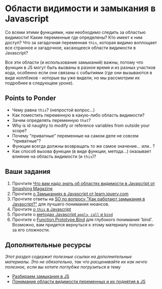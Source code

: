 # Области видимости и замыкания в Javascript

Со всеми этими функциями, нам необходимо следить за областью видимости! Какие переменные где определены? Кто имеет к ним доступ? Что за загадочная переменная `this`, которая видимо воплощает все странное и загадочное, касающееся области видимости в Javascript?

Все эти области (и использование замыканий) важны, потому что функции в JS могут быть вызваны в разное время и из разных участков кода, особенно если они связаны с событиями (где они вызываются в виде коллбэков - которые вы уже видели, но мы рассмотрим их подробнее в следующем уроке).

## Points to Ponder

* Чему равна `this`? (непростой вопрос...)
* Как поместить переменную в какую-либо область видимости?
* Зачем определять переменную `that`?
* Why is id naughty to modify or reference variables from outside your scope?
* Почему "приватные" переменные на самом деле не совсем "приватные"?
* Функции всегда должны возвращать то же самое значение... или.. ?
* Как способ вызова функции (в виде функции, метода...) оказывает влияние на область видимости (и `this`)?

## Ваши задания

1. Прочтите [Что вам надо знать об областях видимости в Javascript от Smashing Magazine](http://coding.smashingmagazine.com/2009/08/01/what-you-need-to-know-about-javascript-scope/)
2. Прочтите [о Замыканиях в Javascript от learn.jquery.com](http://learn.jquery.com/javascript-101/closures/)
2. Прочтите ответы на [SO по вопросу "Как работают замыкания в Javascript?"](http://stackoverflow.com/questions/111102/how-do-javascript-closures-work) для лучшего понимания нюансов.
3. Прочтите [о `this` в Javascript](http://javascriptissexy.com/understand-javascripts-this-with-clarity-and-master-it/)
4. Прочтите о [методах Javascript `apply`, `call` и `bind`](http://javascriptissexy.com/javascript-apply-call-and-bind-methods-are-essential-for-javascript-professionals/)
4. Прочтите о [Function.Prototype.Bind](http://coding.smashingmagazine.com/2014/01/23/understanding-javascript-function-prototype-bind/) для глубокого понимания 'bind'. Возможно, вам придется вернуться к этому материалу попозже из-за его сложности.

## Дополнительные ресурсы

*Этот раздел содержит полезные ссылки на дополнительные материалы. Это не обязательно, так что расценивайте их как нечто полезное, если вы хотите поглубже погрузиться в тему*

* [Разбираем замыкания в JS](http://javascriptissexy.com/understand-javascript-closures-with-ease/)
* [Понимание области видимости переменных и их поднятия в JS](http://javascriptissexy.com/javascript-variable-scope-and-hoisting-explained/)
